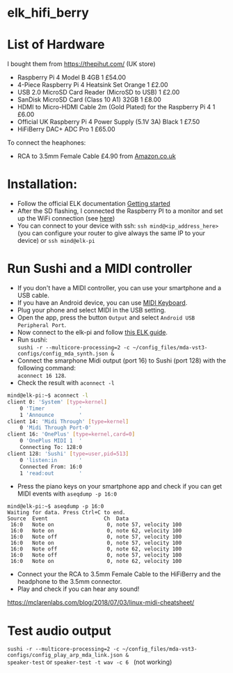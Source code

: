 # elk_hifi_berry

# List of Hardware

I bought them from https://thepihut.com/ (UK store)

- Raspberry Pi 4 Model B 4GB 	1 	£54.00
- 4-Piece Raspberry Pi 4 Heatsink Set Orange 	1 	£2.00
- USB 2.0 MicroSD Card Reader (MicroSD to USB) 	1 	£2.00
- SanDisk MicroSD Card (Class 10 A1) 32GB 	1 	£8.00
- HDMI to Micro-HDMI Cable 2m (Gold Plated) for the Raspberry Pi 4 	1 	£6.00
- Official UK Raspberry Pi 4 Power Supply (5.1V 3A) Black 	1 	£7.50
- HiFiBerry DAC+ ADC Pro 	1 	£65.00

To connect the heaphones:
- RCA to 3.5mm Female Cable £4.90 from [Amazon.co.uk](https://www.amazon.co.uk/gp/product/B00KTHGDCS/ref=ppx_yo_dt_b_asin_title_o00_s00?ie=UTF8&psc=1)

# Installation:
- Follow the official ELK documentation [Getting started](https://elk-audio.github.io/elk-docs/html/documents/getting_started_with_development_kit_elk_pi_hardware.html)
- After the SD flashing, I connected the Raspberry PI to a monitor and set up the WiFi connection (see [here](https://elk-audio.github.io/elk-docs/html/documents/working_with_elk_board.html?highlight=wifi#over-wifi))
- You can connect to your device with ssh: `ssh mind@<ip_address_here>` (you can configure your router to give always the same IP to your device) or `ssh mind@elk-pi` 

# Run Sushi and a MIDI controller
- If you don't have a MIDI controller, you can use your smartphone and a USB cable. 
- If you have an Android device, you can use [MIDI Keyboard](https://play.google.com/store/apps/details?id=com.dreamhoundstudios.keyboard&hl=en_GB).
- Plug your phone and select MIDI in the USB setting. 
- Open the app, press the button `Output` and select `Android USB Peripheral Port`.
- Now connect to the elk-pi and follow [this ELK guide]( https://elk-audio.github.io/elk-docs/html/documents/run_elk_on_boards.html).
- Run sushi:  
`sushi -r --multicore-processing=2 -c ~/config_files/mda-vst3-configs/config_mda_synth.json &`
- Connect the smarphone Midi output (port 16) to Sushi (port 128) with the following command:   
 `aconnect 16 128`. 
- Check the result with `aconnect -l`
```bash
mind@elk-pi:~$ aconnect -l
client 0: 'System' [type=kernel]
    0 'Timer           '
    1 'Announce        '
client 14: 'Midi Through' [type=kernel]
    0 'Midi Through Port-0'
client 16: 'OnePlus' [type=kernel,card=0]
    0 'OnePlus MIDI 1  '
	Connecting To: 128:0
client 128: 'Sushi' [type=user,pid=513]
    0 'listen:in       '
	Connected From: 16:0
    1 'read:out        '
```

- Press the piano keys on your smartphone app and check if you can get MIDI events with `aseqdump -p 16:0`

```
mind@elk-pi:~$ aseqdump -p 16:0
Waiting for data. Press Ctrl+C to end.
Source  Event                  Ch  Data
 16:0   Note on                 0, note 57, velocity 100
 16:0   Note on                 0, note 62, velocity 100
 16:0   Note off                0, note 57, velocity 100
 16:0   Note on                 0, note 57, velocity 100
 16:0   Note off                0, note 62, velocity 100
 16:0   Note off                0, note 57, velocity 100
 16:0   Note on                 0, note 62, velocity 100

```
- Connect your the RCA to 3.5mm Female Cable to the HiFiBerry and the headphone to the 3.5mm connector.
- Play and check if you can hear any sound!


https://mclarenlabs.com/blog/2018/07/03/linux-midi-cheatsheet/


# Test audio output
`sushi -r --multicore-processing=2 -c ~/config_files/mda-vst3-configs/config_play_arp_mda_link.json &`   
 `speaker-test` or `speaker-test -t wav -c 6 ` (not working)   

